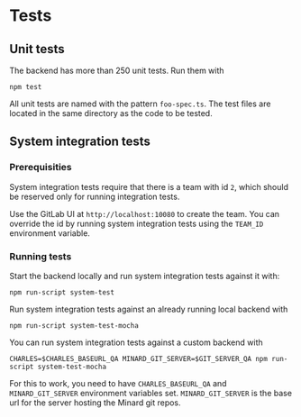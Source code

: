 
# Tests

## Unit tests

The backend has more than 250 unit tests. Run them with
```shell
npm test
```

All unit tests are named with the pattern `foo-spec.ts`. The test
files are located in the same directory as the code to be tested.

## System integration tests

### Prerequisities

System integration tests require that there is a team with id `2`,
which should be reserved only for running integration tests.

Use the GitLab UI at `http://localhost:10080` to create the team. You can override
the id by running system integration tests using the `TEAM_ID` environment variable.

### Running tests

Start the backend locally and run system integration tests against it with:
```shell
npm run-script system-test
```

Run system integration tests against an already running local backend with
```shell
npm run-script system-test-mocha
```

You can run system integration tests against a custom backend with
```shell
CHARLES=$CHARLES_BASEURL_QA MINARD_GIT_SERVER=$GIT_SERVER_QA npm run-script system-test-mocha
```

For this to work, you need to have `CHARLES_BASEURL_QA` and `MINARD_GIT_SERVER` environment
variables set. `MINARD_GIT_SERVER` is the base url for the server hosting the Minard git repos.
